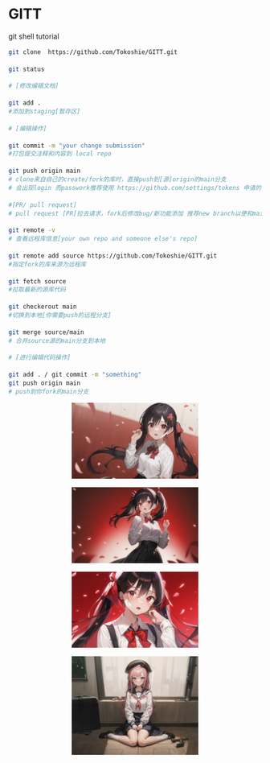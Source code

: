 # GITT
git shell tutorial

<!-- [image](image/1.png) -->
```bash
git clone  https://github.com/Tokoshie/GITT.git

git status

# [修改编辑文档]

git add .
#添加到staging[暂存区]

# [编辑操作]

git commit -m "your change submission"
#打包提交注释和内容到 local repo

git push origin main
# clone来自自己的create/fork的库时，直接push到[源]origin的main分支
# 会出现login 而passwork推荐使用 https://github.com/settings/tokens 申请的token

#[PR/ pull request]
# pull request [PR]拉去请求，fork后修改bug/新功能添加 推荐new branch以便和main分离功能

git remote -v 
# 查看远程库信息[your own repo and someone else's repo]

git remote add source https://github.com/Tokoshie/GITT.git
#指定fork的库来源为远程库

git fetch source
#拉取最新的源库代码

git checkerout main
#切换到本地[你需要push的远程分支]

git merge source/main
# 合并source源的main分支到本地

# [进行编辑代码操作]

git add . / git commit -m "something" 
git push origin main
# push到你fork的main分支


```

<p align=center>
<img src='image/1.png'width=50%>
</p>

<p align=center>
<img src='image/2.png'width=50%>
</p>

<p align=center>
<img src='image/3.png'width=50%>
</p>

<p align=center>
<img src='image/4.png'width=50%>
</p>